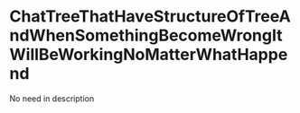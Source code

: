 # ChatTreeThatHaveStructureOfTreeAndWhenSomethingBecomeWrongItWillBeWorkingNoMatterWhatHappend
No need in description
